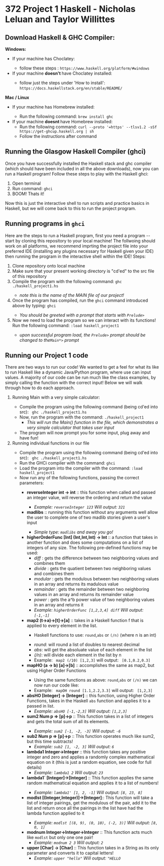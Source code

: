 # 372 Project 1 Haskell - Nicholas Leluan and Taylor Willittes
<h2>Download Haskell & GHC Compiler:</h2>
<b>Windows:</b>
<ul>
  <li>If your machine has Choclatey:</li>
  <ul>
    <li> follow these steps : <code>https://www.haskell.org/platform/#windows</code></li>
  </ul>
  <li> If your machine <b> doesn't </b> have Choclatey installed: </li>
    <ul>
      <li> follow just the steps under 'How to install': <code>https://docs.haskellstack.org/en/stable/README/</code></li>
    </ul> 
  </ul>
 <b>Mac / Linux </b>
 <ul>
  <li>If your machine has Homebrew installed:</li>
  <ul>
    <li> Run the following command: <code>brew install ghc</code></li>
  </ul>
  <li>If your machine <b> doesnt </b> have Homebrew installed:
    <ul>
      <li>Run the following command: <code>curl --proto '=https' --tlsv1.2 -sSf https://get-ghcup.haskell.org | sh</code></li>
      <li>Follow the instructions after command</li>
    </ul>
  </ul>
 <h2>Running the Glasgow Haskell Compiler (ghci)</h2>
 Once you have successfully installed the Haskell stack and ghc compiler (which should have been included in all the above downloads), 
 now you can run a Haskell program!
 Follow these steps to play with the Haskell ghci:
 <ol>
  <li>Open terminal</li>
  <li>Run command: <code>ghci</code></li>
  <li>BOOM! Thats it!</li>
  </ol>
Now this is just the interactive shell to run scripts and practice basics in Haskell, but we will come back to this to run the project program.<br>
<h2>Running programs in <code>ghci</code></h2>
Here are the steps to run a Haskell program, first you need a program -- start by cloning this repository to your local machine! The follwoing should work on all platforms, we recommend imprting the project file into your preferred IDE (installing any plugins necessary for Haskell given your IDE) then running the program in the interactive shell within the IDE!
Steps:
<ol>
  <li>Clone repository onto local machine</li>
  <li>Make sure that your present working directory is "cd'ed" to the src file of this repository</li>
  <li>Compile the program with the following command: <code>ghc ./haskell_project1.hs</code></li>
  <ul><li><i>note this is the name of the MAIN file of our project!</i></li></ul>
  <li>Once the program has compiled, run the <code>ghci</code> command introduced above by typing: <code>ghci</code></li>
  <ul><li><i>You should be greeted with a prompt that starts with <code>Prelude></code></i></li></ul>
  <li>Now we need to load the program so we can interact with its functions! Run the following command: <code>:load haskell_project1</code></li>
  <ul><li><i>upon successful program load, the <code>Prelude></code> prompt should be changed to the<code>Main*></code> prompt</i></li></ul>
  </ol>
<h2>Running our Project 1 code </h2>
There are two ways to run our code! We wanted to get a feel for what its like to run Haskell like a dynamic Java/Python program, where use can input values. A majority of our code can be run much like the class examples, by simply calling the function with the correct input! Below we will walk through how to do each approach.
<ol>
  <li>Running Main with a very simple calculator:</li>
  <ul>
    <li>Compile the program using the following command (being cd'ed into src): <code> ghc ./haskell_project1.hs </code></li>
    <li>Now, run the program with the command: <code>./haskell_project1</code>
      <ul><i><li>This will run the Main() function in the file, which demonstrates a very simple calculator that takes user input</i></li></ul>
  <li>The program will now prompt you for some input, plug away and have fun!</li>
  </ul>
  <li>Running individual functions in our file</li>
  <ul>
  <li>Compile the program using the following command (being cd'ed into src): <code> ghc ./haskell_project1.hs </code></li>
  <li>Run the GHCi compiler with the command: <code>ghci</code></li>
  <li>Load the program into the compiler with the command: <code>:load haskell_project1</code></li>
  <li>Now run any of the following functions, passing the correct parameters:</li>
  <ul>
    <li><b>reverseInteger int -> int</b> :: this function when called and passed an integer value, will reverse the ordering and return the value</li>
    <ul><li><i>Example: <code>reverseInteger 123</code> Will output: <code>321</code></i></li></ul>
    <li><b>madlibs</b> :: running this function without any arguments well allow the user to complete one of two madlib stories given a user's input</li>
    <ul><li><i>Simple type: <code>madlibs</code> and away you go!</i></li></ul>
    <li><b>higherOrderFunc [Int] (Int,Int,Int) -> Int </b> :: a function that takes in another function and does some computations on a list of integers of any size. The following pre-defined functions may be used:
      <ul>
        <li><i>diff</i> : gets the difference between two neighboring values and combines them</li>
        <li><i>divide</i> : gets the quatient between two neighboring values and combines them</li>
        <li><i>modular</i> : gets the modulous between two neighboring values in an array and returns its madulous value</li>
        <li><i>remainder</i> : gets the remainder between two neighboring values in an array and returns its remainder value</li>
        <li><i>power</i> : gets the a^b power value of two neighboring values in an array and returns it</li>
      </ul>
      <ul><li><i>Example: <code>higherOrderFunc [1,2,3,4] diff</code> Will output: <code>[-1,-1]</code></i></li></ul>
    <li><b>map2 (t->a)->[t]->[a]</b> :: takes in a Haskell function f that is applied to every element in the list.</li>
    <ul><li>Haskell functions to use: <code>round</code>,<code>abs</code> or <code>(/n)</code> (where n is an int)</li></ul>
    <ul><li><i>round</i>: will round a list of doubles to nearest decimal</li>
      <li><i>abs</i>: will get the absoluate value of each element in the list</li>
      <li><i>(/n)</i>: will divide each element in the list by n</li>
      <li>Example: <code> map2 (/10) [1,2,3]</code> will output: <code> [0.1,0.2,0.3]</code></ul>
    <li><b>mapHO (a -> b) [a]->[b]</b> :: accomplishes the same as map2, but using Higher Order Functions</li>
    <ul>
      <li>Using the same functions as above: <code>round</code>,<code>abs</code> or <code>(/n)</code> we can now run our code like:</li>
      <li>Example: <code> mapOH round [1.1,2.2,3.3]</code> will output: <code> [1,2,3]</code></li>
    </ul>
    <li><b>absHO [Integer] -> [Integer]</b> :: this function, using Higher Order Functions, takes in the Haskell <code>abs</code> function and applies it to a passed in list.
      <ul><li><i>Example: <code>absHO [-1,-2,3]</code> Will output: <code>[1,2,3]</code></i></li></ul>
    <li><b>sum2 Num p => [p]->p</b> :: This function takes in a list of integers and gets the total sum of all its elements.</li>
    <ul><li><i>Example: <code>sum2 [-1, -2, -3]</code> Will output: <code>-6</code></i></li></ul>
    <li><b>sub2 Num p => [p]->p</b> :: This function operates much like sum2, but this time subtracts!
      <ul><li><i>Example: <code>sub2 [1, -2, 3]</code> Will output: <code>6</code></i></li></ul>
    <li><b>lambda1 Integer->Integer </b> :: this function takes any positive integer and zero and applies a randomly complex mathematical equation on it (this is just a random equation, see code for full details)
      <ul><li><i>Example: <code>lambda1 2</code> Will output: <code>23</code></i></li></ul>
    <li><b>lambda1` [Integer]->[Integer]</b> :: This function applies the same random mathematical equation and applies it to a list of numbers!</li>
      <ul><li><i>Example: <code>lambda1' [1, 2, -1]</code> Will output: <code>[8, 23, 8]</code></i></li></ul>
    <li><b>modlst [(Integer,Integer)]->[Integer]</b>:: This function will take a list of integer pairings, get the modulous of the pair, add it to the list and return once all the pairings in the list have had the lambda function applied to it</li>
    <ul><li><i>Example: <code>modlst [(8, 9), (0, 10), (-2, 3)]</code> Will output: <code>[8, 0, 1]</code></i></li></ul>
    <li><b>modnum Integer->Integer->Integer</b> :: This function acts much like <code>modlst</code> but only one one pair!
      <ul><li><i>Example: <code>modnum 2 3</code> Will output: <code>2</code></i></li></ul>
    <li><b>upper [Char] -> [Char] </b>:: This function takes in a String as its only parameter and converts it to capital letters!
      <ul><li><i>Example: <code>upper "hello"</code> Will output: <code>"HELLO</code></i></li></ul>
      
      
      
    
      
        
  </ol>
  

  

